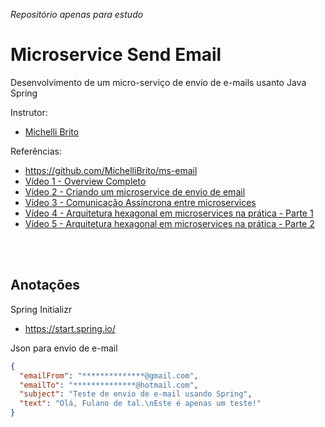 _Repositório apenas para estudo_

# Microservice Send Email

Desenvolvimento de um micro-serviço de envio de e-mails usanto Java Spring

Instrutor:

- [Michelli Brito](https://www.youtube.com/channel/UC2WbG8UgpPaLcFSNJYwtPow)

Referências:

- https://github.com/MichelliBrito/ms-email
- [Vídeo 1 - Overview Completo](https://www.youtube.com/watch?v=LW-N44fZ1wk)
- [Vídeo 2 - Criando um microservice de envio de email](https://www.youtube.com/watch?v=ZBleZzJf6ro)
- [Vídeo 3 - Comunicação Assíncrona entre microservices](https://www.youtube.com/watch?v=V-PqR0BxA8c)
- [Vídeo 4 - Arquitetura hexagonal em microservices na prática - Parte 1](https://www.youtube.com/watch?v=UmdOjbyYOX0)
- [Vídeo 5 - Arquitetura hexagonal em microservices na prática - Parte 2](https://www.youtube.com/watch?v=rpCXNOEMVXk)

<br>
<br>

## Anotações

Spring Initializr

-  https://start.spring.io/

Json para envio de e-mail

```json
{
  "emailFrom": "**************@gmail.com",
  "emailTo": "**************@hotmail.com",
  "subject": "Teste de envio de e-mail usando Spring",
  "text": "Olá, Fulano de tal.\nEste é apenas um teste!"
}
```
